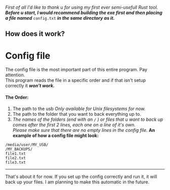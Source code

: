 *First of all I'd like to thank u for using my first ever semi-usefull Rust tool.*  
***Before u start, I would recommend building the exe first and then placing a file named*** `config.txt` ***in the same directory as it.***    
## How does it work?  
# Config file  
The config file is the most important part of this entire program. Pay attention.  
This program reads the file in a specific order and if that isn't setup correctly it ***won't work.***   
#### The Order:  
1. The path to the usb *Only available for Unix filesystems for now.*   
2. The path to the folder that you want to back everything up to.  
3. *The names of the folders (end with an* `/` *) or files that u want to back up comes after the first 2 lines, each one on a line of it's own.*  
*Please make sure that there are no empty lines in the config file.*
**An example of how a config file might look:**  
```
/media/user/MY_USB/
/MY_BACKUPS/
file1.txt
file2.txt
file3.txt
```
----------
That's about it for now. If you set up the config correctly and run it, it will back up your files. I am planning to make this automatic in the future.
